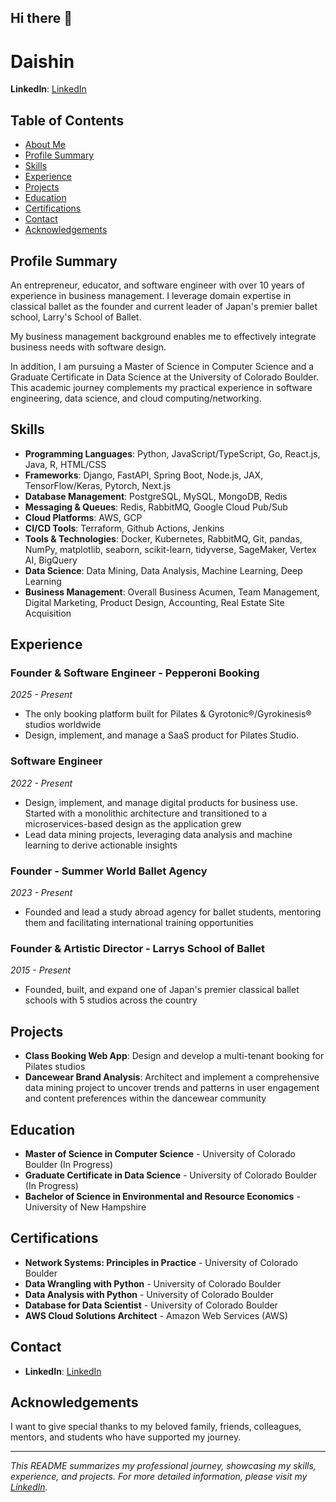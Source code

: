 ## Hi there 👋

# Daishin

**LinkedIn**: [LinkedIn](https://www.linkedin.com/in/daishinmurooka/)

## Table of Contents

- [About Me](#about-me)
- [Profile Summary](#profile-summary)
- [Skills](#skills)
- [Experience](#experience)
- [Projects](#projects)
- [Education](#education)
- [Certifications](#certifications)
- [Contact](#contact)
- [Acknowledgements](#acknowledgements)

## Profile Summary

An entrepreneur, educator, and software engineer with over 10 years of experience in business management. I leverage domain expertise in classical ballet as the founder and current leader of Japan's premier ballet school, Larry's School of Ballet.

My business management background enables me to effectively integrate business needs with software design.

In addition, I am pursuing a Master of Science in Computer Science and a Graduate Certificate in Data Science at the University of Colorado Boulder. This academic journey complements my practical experience in software engineering, data science, and cloud computing/networking.

## Skills

- **Programming Languages**: Python, JavaScript/TypeScript, Go, React.js, Java, R, HTML/CSS
- **Frameworks**: Django, FastAPI, Spring Boot, Node.js, JAX, TensorFlow/Keras, Pytorch, Next.js
- **Database Management**: PostgreSQL, MySQL, MongoDB, Redis
- **Messaging & Queues**: Redis, RabbitMQ, Google Cloud Pub/Sub
- **Cloud Platforms**: AWS, GCP
- **CI/CD Tools**: Terraform, Github Actions, Jenkins
- **Tools & Technologies**: Docker, Kubernetes, RabbitMQ, Git, pandas, NumPy, matplotlib, seaborn, scikit-learn, tidyverse, SageMaker, Vertex AI, BigQuery
- **Data Science**: Data Mining, Data Analysis, Machine Learning, Deep Learning
- **Business Management**: Overall Business Acumen, Team Management, Digital Marketing, Product Design, Accounting, Real Estate Site Acquisition

## Experience

### Founder & Software Engineer - Pepperoni Booking
*2025 - Present*
- The only booking platform built for Pilates & Gyrotonic®/Gyrokinesis® studios worldwide
- Design, implement, and manage a SaaS product for Pilates Studio.

### Software Engineer
*2022 - Present*
- Design, implement, and manage digital products for business use. Started with a monolithic architecture and transitioned to a microservices-based design as the application grew
- Lead data mining projects, leveraging data analysis and machine learning to derive actionable insights

### Founder - Summer World Ballet Agency
*2023 - Present*
- Founded and lead a study abroad agency for ballet students, mentoring them and facilitating international training opportunities

### Founder & Artistic Director - Larrys School of Ballet
*2015 - Present*
- Founded, built, and expand one of Japan's premier classical ballet schools with 5 studios across the country

## Projects
- **Class Booking Web App**: Design and develop a multi-tenant booking for Pilates studios
- **Dancewear Brand Analysis**: Architect and implement a comprehensive data mining project to uncover trends and patterns in user engagement and content preferences within the dancewear community

## Education

- **Master of Science in Computer Science** - University of Colorado Boulder (In Progress)
- **Graduate Certificate in Data Science** - University of Colorado Boulder (In Progress)
- **Bachelor of Science in Environmental and Resource Economics** - University of New Hampshire

## Certifications

- **Network Systems: Principles in Practice** - University of Colorado Boulder
- **Data Wrangling with Python** - University of Colorado Boulder
- **Data Analysis with Python** - University of Colorado Boulder
- **Database for Data Scientist** - University of Colorado Boulder
- **AWS Cloud Solutions Architect** - Amazon Web Services (AWS)

## Contact

- **LinkedIn**: [LinkedIn](https://www.linkedin.com/in/daishinmurooka/)

## Acknowledgements

I want to give special thanks to my beloved family, friends, colleagues, mentors, and students who have supported my journey.

---

*This README summarizes my professional journey, showcasing my skills, experience, and projects. For more detailed information, please visit my [LinkedIn](https://www.linkedin.com/in/daishinmurooka/).*

<!--
**dmurooka/dmurooka** is a ✨ _special_ ✨ repository because its `README.md` (this file) appears on your GitHub profile.
